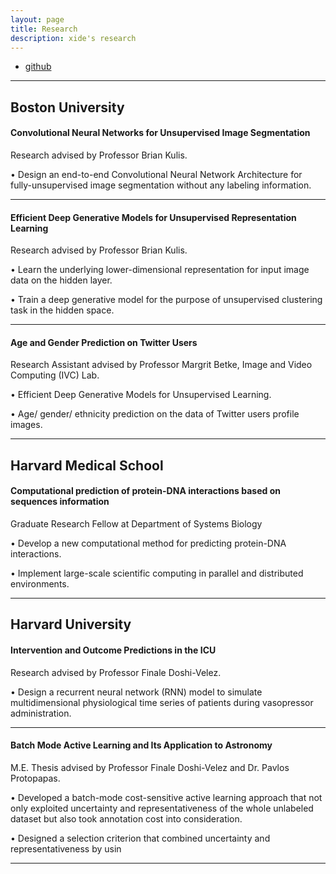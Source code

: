 ```yaml
---
layout: page
title: Research
description: xide's research
---
```


<div class="navbar">
    <div class="navbar-inner">
        <ul class="nav">
            <li><a href="https://github.com/xidexia">github</a></li>
        </ul>
    </div>
</div>

---

Boston University
---
#### <a name="Segmentation"></a>Convolutional Neural Networks for Unsupervised Image Segmentation
Research advised by Professor Brian Kulis.

• Design an end-to-end Convolutional Neural Network Architecture for fully-unsupervised image segmentation without any labeling information.

---

#### <a name="Segmentation"></a>Efficient Deep Generative Models for Unsupervised Representation Learning
Research advised by Professor Brian Kulis.

• Learn the underlying lower-dimensional representation for input image data on the hidden layer.

• Train a deep generative model for the purpose of unsupervised clustering task in the hidden space.

---


#### <a name="Twitter"></a>Age and Gender Prediction on Twitter Users
Research Assistant advised by Professor Margrit Betke, Image and Video Computing (IVC) Lab.

• Efficient Deep Generative Models for Unsupervised Learning.

• Age/ gender/ ethnicity prediction on the data of Twitter users profile images.

---

Harvard Medical School
---
#### <a name="protein"></a>Computational prediction of protein-DNA interactions based on sequences information
Graduate Research Fellow at Department of Systems Biology

• Develop a new computational method for predicting protein-DNA interactions.

• Implement large-scale scientific computing in parallel and distributed environments.

---

Harvard University
---
#### <a name="ICU"></a>Intervention and Outcome Predictions in the ICU
Research advised by Professor Finale Doshi-Velez.

• Design a recurrent neural network (RNN) model to simulate multidimensional physiological time series of patients during vasopressor
administration.

---


#### <a name="Astronomy"></a>Batch Mode Active Learning and Its Application to Astronomy
M.E. Thesis advised by Professor Finale Doshi-Velez and Dr. Pavlos Protopapas.

• Developed a batch-mode cost-sensitive active learning approach that not only exploited uncertainty and representativeness of the whole
unlabeled dataset but also took annotation cost into consideration.

• Designed a selection criterion that combined uncertainty and representativeness by usin

---

